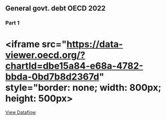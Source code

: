 ## General govt. debt OECD 2022

### Part 1
# <iframe src="https://data-viewer.oecd.org/?chartId=dbe15a84-e68a-4782-bbda-0bd7b8d2367d" style="border: none; width: 800px; height: 500px></iframe>
<a rel="noopener noreferrer" href="https://data-viewer.oecd.org?chartId=dbe15a84-e68a-4782-bbda-0bd7b8d2367d" target="_blank">View Dataflow</a>

